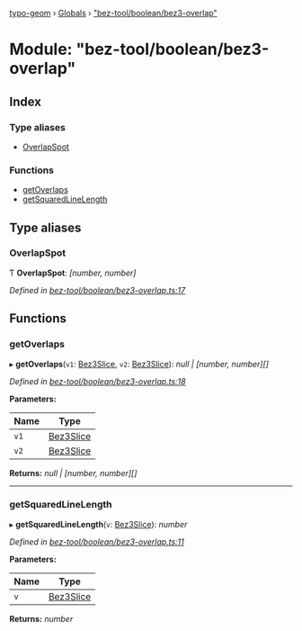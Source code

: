[typo-geom](../README.md) › [Globals](../globals.md) › ["bez-tool/boolean/bez3-overlap"](_bez_tool_boolean_bez3_overlap_.md)

# Module: "bez-tool/boolean/bez3-overlap"

## Index

### Type aliases

* [OverlapSpot](_bez_tool_boolean_bez3_overlap_.md#overlapspot)

### Functions

* [getOverlaps](_bez_tool_boolean_bez3_overlap_.md#getoverlaps)
* [getSquaredLineLength](_bez_tool_boolean_bez3_overlap_.md#getsquaredlinelength)

## Type aliases

###  OverlapSpot

Ƭ **OverlapSpot**: *[number, number]*

*Defined in [bez-tool/boolean/bez3-overlap.ts:17](https://github.com/be5invis/typo-geom/blob/5527277/src/bez-tool/boolean/bez3-overlap.ts#L17)*

## Functions

###  getOverlaps

▸ **getOverlaps**(`v1`: [Bez3Slice](../classes/_bez_tool_shared_slice_arc_.bez3slice.md), `v2`: [Bez3Slice](../classes/_bez_tool_shared_slice_arc_.bez3slice.md)): *null | [number, number][]*

*Defined in [bez-tool/boolean/bez3-overlap.ts:18](https://github.com/be5invis/typo-geom/blob/5527277/src/bez-tool/boolean/bez3-overlap.ts#L18)*

**Parameters:**

Name | Type |
------ | ------ |
`v1` | [Bez3Slice](../classes/_bez_tool_shared_slice_arc_.bez3slice.md) |
`v2` | [Bez3Slice](../classes/_bez_tool_shared_slice_arc_.bez3slice.md) |

**Returns:** *null | [number, number][]*

___

###  getSquaredLineLength

▸ **getSquaredLineLength**(`v`: [Bez3Slice](../classes/_bez_tool_shared_slice_arc_.bez3slice.md)): *number*

*Defined in [bez-tool/boolean/bez3-overlap.ts:11](https://github.com/be5invis/typo-geom/blob/5527277/src/bez-tool/boolean/bez3-overlap.ts#L11)*

**Parameters:**

Name | Type |
------ | ------ |
`v` | [Bez3Slice](../classes/_bez_tool_shared_slice_arc_.bez3slice.md) |

**Returns:** *number*
